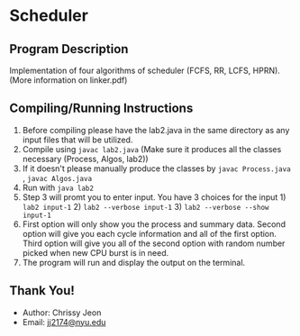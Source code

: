 # Scheduler

## Program Description
Implementation of four algorithms of scheduler (FCFS, RR, LCFS, HPRN). (More information on linker.pdf)

## Compiling/Running Instructions
1. Before compiling please have the lab2.java in the same directory as any input files that will be utilized.
2. Compile using ```javac lab2.java``` (Make sure it produces all the classes necessary (Process, Algos, lab2))
3. If it doesn't please manually produce the classes by ```javac Process.java``` , ```javac Algos.java```
4. Run with ```java lab2```
5. Step 3 will promt you to enter input. You have 3 choices for the input 1) ```lab2 input-1``` 2) ```lab2 --verbose input-1``` 3) ```lab2 --verbose --show input-1```
6. First option will only show you the process and summary data. Second option will give you each cycle information and all of the first option. Third option will give you all of the second option with random number picked when new CPU burst is in need. 
7. The program will run and display the output on the terminal.

## Thank You!
- Author: Chrissy Jeon
- Email: <jj2174@nyu.edu>
